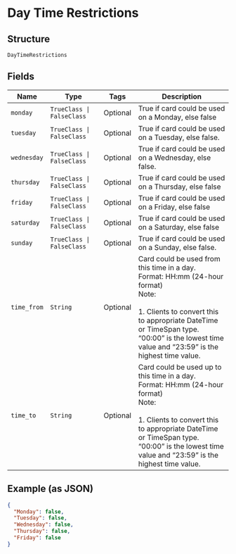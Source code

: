 
# Day Time Restrictions

## Structure

`DayTimeRestrictions`

## Fields

| Name | Type | Tags | Description |
|  --- | --- | --- | --- |
| `monday` | `TrueClass \| FalseClass` | Optional | True if card could be used on a Monday, else false |
| `tuesday` | `TrueClass \| FalseClass` | Optional | True if card could be used on a Tuesday, else false. |
| `wednesday` | `TrueClass \| FalseClass` | Optional | True if card could be used on a Wednesday, else false. |
| `thursday` | `TrueClass \| FalseClass` | Optional | True if card could be used on a Thursday, else false |
| `friday` | `TrueClass \| FalseClass` | Optional | True if card could be used on a Friday, else false |
| `saturday` | `TrueClass \| FalseClass` | Optional | True if card could be used on a Saturday, else false |
| `sunday` | `TrueClass \| FalseClass` | Optional | True if card could be used on a Sunday, else false. |
| `time_from` | `String` | Optional | Card could be used from this time in a day.<br>Format: HH:mm (24-hour format)<br>Note:<br><br>1. Clients to convert this to appropriate DateTime or TimeSpan type.<br>   “00:00” is the lowest time value and “23:59” is the highest time value. |
| `time_to` | `String` | Optional | Card could be used up to this time in a day.<br>Format: HH:mm (24-hour format)<br>Note:<br><br>1. Clients to convert this to appropriate DateTime or TimeSpan type.<br>   “00:00” is the lowest time value and “23:59” is the highest time value. |

## Example (as JSON)

```json
{
  "Monday": false,
  "Tuesday": false,
  "Wednesday": false,
  "Thursday": false,
  "Friday": false
}
```

